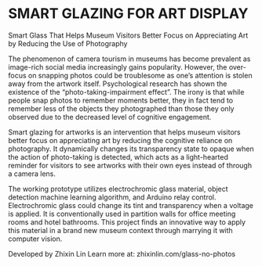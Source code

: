 # SMART GLAZING FOR ART DISPLAY
Smart Glass That Helps Museum Visitors Better Focus on Appreciating Art by Reducing the Use of Photography


The phenomenon of camera tourism in museums has become prevalent as image-rich social media increasingly gains popularity. However, the over-focus on snapping photos could be troublesome as one’s attention is stolen away from the artwork itself. Psychological research has shown the existence of the “photo-taking-impairment effect”. The irony is that while people snap photos to remember moments better, they in fact tend to remember less of the objects they photographed than those they only observed due to the decreased level of cognitive engagement.

Smart glazing for artworks is an intervention that helps museum visitors better focus on appreciating art by reducing the cognitive reliance on photography. It dynamically changes its transparency state to opaque when the action of photo-taking is detected, which acts as a light-hearted reminder for visitors to see artworks with their own eyes instead of through a camera lens.

The working prototype utilizes electrochromic glass material, object detection machine learning algorithm, and Arduino relay control. Electrochromic glass could change its tint and transparency when a voltage is applied. It is conventionally used in partition walls for office meeting rooms and hotel bathrooms. This project finds an innovative way to apply this material in a brand new museum context through marrying it with computer vision.


Developed by Zhixin Lin
Learn more at: zhixinlin.com/glass-no-photos

